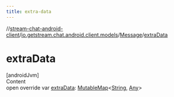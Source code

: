 ```yaml
---
title: extra-data
---
```

//[stream-chat-android-client](../../../index.md)/[io.getstream.chat.android.client.models](../index.md)/[Message](index.md)/[extraData](extraData.md)



# extraData  
[androidJvm]  
Content  
open override var [extraData](extraData.md): [MutableMap](https://kotlinlang.org/api/latest/jvm/stdlib/kotlin.collections/-mutable-map/index.html)&lt;[String](https://kotlinlang.org/api/latest/jvm/stdlib/kotlin/-string/index.html), [Any](https://kotlinlang.org/api/latest/jvm/stdlib/kotlin/-any/index.html)&gt;  




